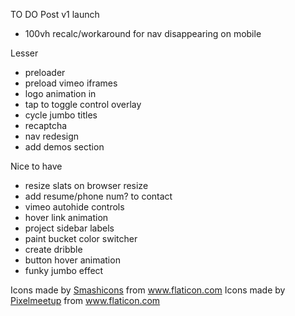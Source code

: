 TO DO
Post v1 launch
* 100vh recalc/workaround for nav disappearing on mobile

Lesser
* preloader
* preload vimeo iframes
* logo animation in
* tap to toggle control overlay
* cycle jumbo titles
* recaptcha
* nav redesign
* add demos section

Nice to have
* resize slats on browser resize
* add resume/phone num? to contact
* vimeo autohide controls
* hover link animation
* project sidebar labels
* paint bucket color switcher
* create dribble
* button hover animation
* funky jumbo effect

Icons made by <a href="https://www.flaticon.com/authors/smashicons" title="Smashicons">Smashicons</a> from <a href="https://www.flaticon.com/" title="Flaticon"> www.flaticon.com</a>
Icons made by <a href="https://www.flaticon.com/authors/pixelmeetup" title="Pixelmeetup">Pixelmeetup</a> from <a href="https://www.flaticon.com/" title="Flaticon"> www.flaticon.com</a>